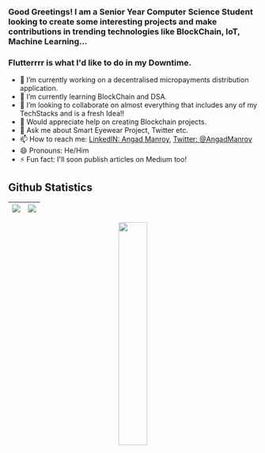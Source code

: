 ### Good Greetings! I am a Senior Year Computer Science Student looking to create some interesting projects and make contributions in trending technologies like BlockChain, IoT, Machine Learning...
### Flutterrrr is what I'd like to do in my Downtime.

- 🔭 I’m currently working on a decentralised micropayments distribution application.
- 🌱 I’m currently learning BlockChain and DSA.
- 👯 I’m looking to collaborate on almost everything that includes any of my TechStacks and is a fresh Idea!!
- 🤔 Would appreciate help on creating Blockchain projects.
- 💬 Ask me about Smart Eyewear Project, Twitter etc.
- 📫 How to reach me: [LinkedIN: Angad Manroy](https://www.linkedin.com/in/angad-manroy-25b260200/), [Twitter: @AngadManroy](https://twitter.com/AngadManroy)
- 😄 Pronouns: He/Him
- ⚡ Fun fact: I'll soon publish articles on Medium too!

  
## Github Statistics

|<img src="https://github-readme-stats.vercel.app/api?username=AngadManroy&&show_icons=true&count_private=true&include_all_commits=true&&theme=tokyonight"/>|<img src="https://github-readme-streak-stats.herokuapp.com/?user=AngadManroy&count_private=true&include_all_commits=true&&theme=tokyonight"/>|
|---|---|
  
<div align="center" >
<img width="34%" src="https://github-readme-stats.vercel.app/api/top-langs/?username=AngadManroy&layout=compact&theme=algolia">
</div> 
